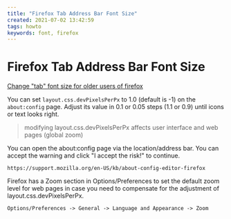```yaml
---
title: "Firefox Tab Address Bar Font Size"
created: 2021-07-02 13:42:59
tags: howto
keywords: font, firefox
---
```


# Firefox Tab Address Bar Font Size

[Change "tab" font size for older users of firefox](https://support.mozilla.org/en-US/questions/1302318)

You can set `layout.css.devPixelsPerPx` to 1.0 (default is -1) on the `about:config` page. Adjust its value in 0.1 or 0.05 steps (1.1 or 0.9) until icons or text looks right.

> modifying layout.css.devPixelsPerPx affects user interface and web pages (global zoom)

You can open the about:config page via the location/address bar. You can accept the warning and click "I accept the risk!" to continue.

    https://support.mozilla.org/en-US/kb/about-config-editor-firefox

Firefox has a Zoom section in Options/Preferences to set the default zoom level for web pages in case you need to compensate for the adjustment of layout.css.devPixelsPerPx.

`Options/Preferences -> General -> Language and Appearance -> Zoom`

